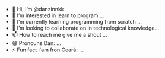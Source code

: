 - 👋 Hi, I’m @danzinnkk
- 👀 I’m interested in learn to program ... 
- 🌱 I’m currently learning programming from scratch ...
- 💞️ I’m looking to collaborate on in technological knowledge...
- 📫 How to reach me give me a shout ...
- 😄 Pronouns Dan: ...
- ⚡ Fun fact i'am fron Ceará: ...

<!---
danzinnkk/danzinnkk is a ✨ special ✨ repository because its `README.md` (this file) appears on your GitHub profile.
You can click the Preview link to take a look at your changes.
--->
